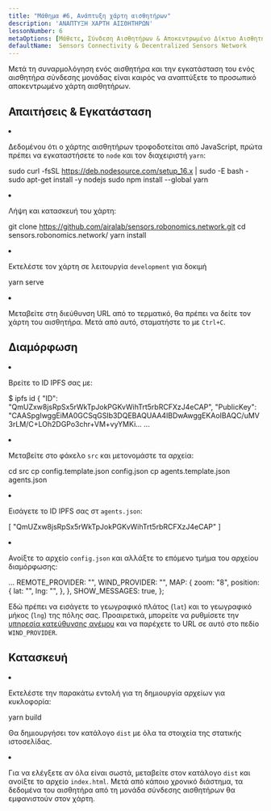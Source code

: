 ```yaml
---
title: "Μάθημα #6, Ανάπτυξη χάρτη αισθητήρων"
description: 'ΑΝΑΠΤΥΞΗ ΧΑΡΤΗ ΑΙΣΘΗΤΗΡΩΝ'
lessonNumber: 6
metaOptions: [Μάθετε, Σύνδεση Αισθητήρων & Αποκεντρωμένο Δίκτυο Αισθητήρων]
defaultName:  Sensors Connectivity & Decentralized Sensors Network
---
```


Μετά τη συναρμολόγηση ενός αισθητήρα και την εγκατάσταση του ενός αισθητήρα σύνδεσης μονάδας είναι καιρός να αναπτύξετε το προσωπικό αποκεντρωμένο χάρτη αισθητήρων.


## Απαιτήσεις & Εγκατάσταση

<List type="numbers">

<li>

Δεδομένου ότι ο χάρτης αισθητήρων τροφοδοτείται από JavaScript, πρώτα πρέπει να εγκαταστήσετε το `node` και τον διαχειριστή `yarn`:

<LessonCodeWrapper codeClass="big-code" language="bash">sudo curl -fsSL https://deb.nodesource.com/setup_16.x | sudo -E bash -
sudo apt-get install -y nodejs
sudo npm install --global yarn</LessonCodeWrapper>

</li>

<li>

Λήψη και κατασκευή του χάρτη:

<LessonCodeWrapper codeClass="big-code" language="bash">git clone https://github.com/airalab/sensors.robonomics.network.git
cd sensors.robonomics.network/
yarn install</LessonCodeWrapper>

</li>

<li>

Εκτελέστε τον χάρτη σε λειτουργία `development` για δοκιμή

<LessonCodeWrapper language="bash">yarn serve</LessonCodeWrapper>

</li>

<li>

Μεταβείτε στη διεύθυνση URL από το τερματικό, θα πρέπει να δείτε τον χάρτη του αισθητήρα. Μετά από αυτό, σταματήστε το με `Ctrl+C`.

</li>

</List>

## Διαμόρφωση

<List type="numbers">

<li>

Βρείτε το ID IPFS σας με:

<LessonCodeWrapper codeClass="big-code" language="bash">$ ipfs id
{
	"ID": "QmUZxw8jsRpSx5rWkTpJokPGKvWihTrt5rbRCFXzJ4eCAP",
	"PublicKey": "CAASpgIwggEiMA0GCSqGSIb3DQEBAQUAA4IBDwAwggEKAoIBAQC/uMV3rLM/C+LOh2DGPo3chr+VM+vyYMKi...
    ...</LessonCodeWrapper>

</li>

<li>

Μεταβείτε στο φάκελο `src` και μετονομάστε τα αρχεία:

<LessonCodeWrapper codeClass="big-code" language="bash">cd src
cp config.template.json config.json
cp agents.template.json agents.json</LessonCodeWrapper>

</li>

<li>

Εισάγετε το ID IPFS σας στ `agents.json`:

<LessonCodeWrapper codeClass="big-code" language="json">[
  "QmUZxw8jsRpSx5rWkTpJokPGKvWihTrt5rbRCFXzJ4eCAP"
]</LessonCodeWrapper>

</li>

<li>

Ανοίξτε το αρχείο `config.json` και αλλάξτε το επόμενο τμήμα του αρχείου διαμόρφωσης:

<LessonCodeWrapper codeClass="big-code" language="json">...
  REMOTE_PROVIDER: "",
  WIND_PROVIDER: "",
  MAP: {
    zoom: "8",
    position: {
      lat: "",
      lng: "",
    },
  },
  SHOW_MESSAGES: true,
};</LessonCodeWrapper>


Εδώ πρέπει να εισάγετε το γεωγραφικό πλάτος (`lat`) και το γεωγραφικό μήκος (`lng`) της πόλης σας. Προαιρετικά, μπορείτε να ρυθμίσετε την [υπηρεσία κατεύθυνσης ανέμου](https://github.com/danwild/wind-js-server) και να παρέχετε το URL σε αυτό στο πεδίο `WIND_PROVIDER`.

</li>

</List>


## Κατασκευή

<List type="numbers">

<li>

Εκτελέστε την παρακάτω εντολή για τη δημιουργία αρχείων για κυκλοφορία:

<LessonCodeWrapper language="bash">yarn build</LessonCodeWrapper>

Θα δημιουργήσει τον κατάλογο `dist` με όλα τα στοιχεία της στατικής ιστοσελίδας.

</li>

<li>

Για να ελέγξετε αν όλα είναι σωστά, μεταβείτε στον κατάλογο `dist` και ανοίξτε το αρχείο `index.html`. Μετά από κάποιο χρονικό διάστημα, τα δεδομένα του αισθητήρα από τη μονάδα σύνδεσης αισθητήρων θα εμφανιστούν στον χάρτη.

</li>

</List>

